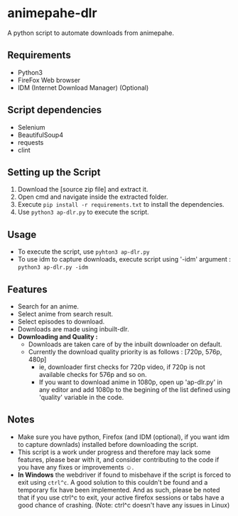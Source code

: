 # animepahe-dlr
A python script to automate downloads from animepahe.

## Requirements
- Python3
- FireFox Web browser
- IDM (Internet Download Manager) (Optional)

## Script dependencies
- Selenium
- BeautifulSoup4
- requests
- clint

## Setting up the Script
1. Download the [source zip file] and extract it.
2. Open cmd and navigate inside the extracted folder.
3. Execute `pip install -r requirements.txt` to install the dependencies.
4. Use `python3 ap-dlr.py` to execute the script.

## Usage
- To execute the script, use `pyhton3 ap-dlr.py`
- To use idm to capture downloads, execute script using '-idm' argument : `python3 ap-dlr.py -idm`

## Features
- Search for an anime.
- Select anime from search result.
- Select episodes to download.
- Downloads are made using inbuilt-dlr.
- **Downloading and Quality :**
  - Downloads are taken care of by the inbuilt downloader on default.
  - Currently the download quality priority is as follows : [720p, 576p, 480p]
    - ie, downloader first checks for 720p video, if 720p is not available checks for 576p and so on.
    - If you want to download anime in 1080p, open up 'ap-dlr.py' in any editor and add 1080p to the begining of the list defined using 'quality' variable in the code. 

## Notes
- Make sure you have python, Firefox (and IDM (optional), if you want idm to capture downlads) installed before downloading the script.
- This script is a work under progress and therefore may lack some features, please bear with it, and consider contributing to the code if you have any fixes or improvements :relaxed:. 
- **In Windows** the webdriver if found to misbehave if the script is forced to exit using `ctrl^c`. A good solution to this couldn't be found and a temporary fix have been implemented. And as such, please be noted that if you use ctrl^c to exit, your active firefox sessions or tabs have a good chance of crashing. (Note: ctrl^c doesn't have any issues in Linux)
